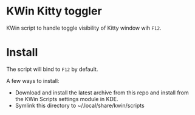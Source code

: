 # KWin Kitty toggler
KWin script to handle toggle visibility of Kitty window wih `F12`.

# Install
The script will bind to `F12` by default.

A few ways to install:
 * Download and install the latest archive from this repo and install from the KWin Scripts settings module in KDE.
 * Symlink this directory to ~/.local/share/kwin/scripts
